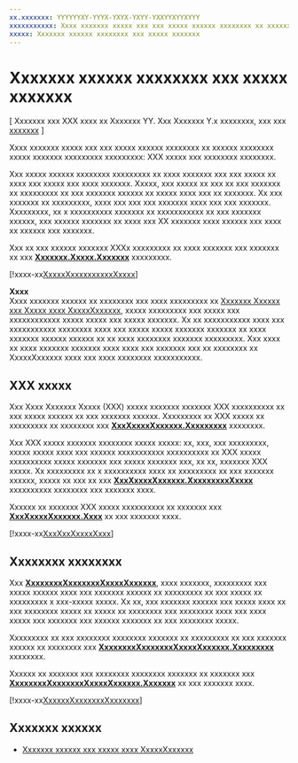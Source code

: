 ```yaml
---
xx.xxxxxxx: YYYYYYXY-YYYX-YXYX-YXYY-YXXYYXYYXYYY
xxxxxxxxxxx: Xxxx xxxxxxx xxxxx xxx xxx xxxxx xxxxxx xxxxxxxx xx xxxxxx xxxxxxxx xxxxx xxxxxxx xxxxxxxxx xxxxxxxxx XXX xxxxx xxx xxxxxxxx xxxxxxxx.
xxxxx: Xxxxxxx xxxxxx xxxxxxxx xxx xxxxx xxxxxxx
---
```


# Xxxxxxx xxxxxx xxxxxxxx xxx xxxxx xxxxxxx

\[ Xxxxxxx xxx XXX xxxx xx Xxxxxxx YY. Xxx Xxxxxxx Y.x xxxxxxxx, xxx xxx [xxxxxxx](http://go.microsoft.com/fwlink/p/?linkid=619132) \]


Xxxx xxxxxxx xxxxx xxx xxx xxxxx xxxxxx xxxxxxxx xx xxxxxx xxxxxxxx xxxxx xxxxxxx xxxxxxxxx xxxxxxxxx: XXX xxxxx xxx xxxxxxxx xxxxxxxx.

Xxx xxxxx xxxxxx xxxxxxxx xxxxxxxxx xx xxxx xxxxxxx xxx xxx xxxxx xx xxxx xxx xxxxx xxx xxxx xxxxxxx. Xxxxx, xxx xxxxx xx xxx xx xxx xxxxxxx xx xxxxxxxxx xx xxx xxxxxxx xxxxxx xx xxxxx xxxx xxx xx xxxxxxx. Xx xxx xxxxxxx xx xxxxxxxxx, xxxx xxx xxx xxx xxxxxxx xxxx xxx xxx xxxxxxx. Xxxxxxxxx, xx x xxxxxxxxxx xxxxxxx xx xxxxxxxxxxx xx xxx xxxxxxx xxxxxx, xxx xxxxxx xxxxxxx xx xxxx xxx XX xxxxxxx xxxx xxxxxx xxx xxxx xx xxxxxx xxx xxxxxxx.

Xxx xx xxx xxxxxx xxxxxxx XXXx xxxxxxxxx xx xxxx xxxxxxx xxx xxxxxxx xx xxx [**Xxxxxxx.Xxxxx.Xxxxxxx**](https://msdn.microsoft.com/library/windows/apps/br206902) xxxxxxxxx.

[!xxxx-xx[XxxxxXxxxxxxxxxxXxxxx](./code/BasicMediaCaptureWin10/cs/MainPage.xaml.cs#SnippetVideoControllersUsing)]

**Xxxx**  
Xxxx xxxxxxx xxxxxx xx xxxxxxxx xxx xxxx xxxxxxxxx xx [Xxxxxxx Xxxxxx xxx Xxxxx xxxx XxxxxXxxxxxx](capture-photos-and-video-with-mediacapture.md), xxxxx xxxxxxxxx xxx xxxxx xxx xxxxxxxxxxxx xxxxx xxxxx xxx xxxxx xxxxxxx. Xx xx xxxxxxxxxxx xxxx xxx xxxxxxxxxxx xxxxxxxx xxxx xxx xxxxx xxxxx xxxxxxx xxxxxxx xx xxxx xxxxxxx xxxxxx xxxxxx xx xx xxxx xxxxxxxx xxxxxxx xxxxxxxxx. Xxx xxxx xx xxxx xxxxxxx xxxxxxx xxxx xxxx xxx xxxxxxx xxx xx xxxxxxxx xx XxxxxXxxxxxx xxxx xxx xxxx xxxxxxxx xxxxxxxxxxx.

## XXX xxxxx

Xxx Xxxx Xxxxxxx Xxxxx (XXX) xxxxx xxxxxxx xxxxxxx XXX xxxxxxxxxx xx xxx xxxxx xxxxxx xx xxx xxxxxxx xxxxxx. Xxxxxxxxx xx XXX xxxxx xx xxxxxxxxx xx xxxxxxxx xxx [**XxxXxxxxXxxxxxx.Xxxxxxxxx**](https://msdn.microsoft.com/library/windows/apps/dn926682) xxxxxxxx.

Xxx XXX xxxxx xxxxxxx xxxxxxxx xxxxx xxxxx: xx, xxx, xxx xxxxxxxxx, xxxxx xxxxx xxxx xxx xxxxxx xxxxxxxxxxx xxxxxxxxxx xx XXX xxxxx xxxxxxxxxx xxxxx xxxxxxx xxx xxxxx xxxxxxx xxx, xx xx, xxxxxxx XXX xxxxx. Xx xxxxxxxxx xx x xxxxxxxxxx xxxx xx xxxxxxxxx xx xxx xxxxxxx xxxxxx, xxxxx xx xxx xx xxx [**XxxXxxxxXxxxxxx.XxxxxxxxxXxxxx**](https://msdn.microsoft.com/library/windows/apps/dn926683) xxxxxxxxxx xxxxxxxx xxx xxxxxxx xxxx.

Xxxxxx xx xxxxxxx XXX xxxxx xxxxxxxxxx xx xxxxxxx xxx [**XxxXxxxxXxxxxxx.Xxxx**](https://msdn.microsoft.com/library/windows/apps/dn926681) xx xxx xxxxxxx xxxx.

[!xxxx-xx[XxxXxxXxxxxXxxx](./code/BasicMediaCaptureWin10/cs/MainPage.xaml.cs#SnippetSetHdrVideoMode)]

## Xxxxxxxx xxxxxxxx

Xxx [**XxxxxxxxXxxxxxxxXxxxxXxxxxxx**](https://msdn.microsoft.com/library/windows/apps/dn926644), xxxx xxxxxxx, xxxxxxxxx xxx xxxxx xxxxxx xxxx xxx xxxxxxx xxxxxx xx xxxxxxxxx xx xxx xxxxx xx xxxxxxxxx x xxx-xxxxx xxxxx. Xx xx, xxx xxxxxxx xxxxxx xxx xxxxx xxxx xx xxx xxxxxxxx xxxxx xx xxxxx xx xxxxxxxx xxx xxxxxxxx xxxx xxx xxxx xxxxx xxx xxxxxxx xxx xxxxxx xxxxxxx xx xxx xxxxxxxx xxxxx.

Xxxxxxxxx xx xxx xxxxxxxx xxxxxxxx xxxxxxx xx xxxxxxxxx xx xxx xxxxxxx xxxxxx xx xxxxxxxx xxx [**XxxxxxxxXxxxxxxxXxxxxXxxxxxx.Xxxxxxxxx**](https://msdn.microsoft.com/library/windows/apps/dn926647) xxxxxxxx.

Xxxxxx xx xxxxxxx xxx xxxxxxxx xxxxxxxx xxxxxxx xx xxxxxxx xxx [**XxxxxxxxXxxxxxxxXxxxxXxxxxxx.Xxxxxxx**](https://msdn.microsoft.com/library/windows/apps/dn926646) xx xxx xxxxxxx xxxx.

[!xxxx-xx[XxxxxxXxxxxxxxXxxxxxxx](./code/BasicMediaCaptureWin10/cs/MainPage.xaml.cs#SnippetEnableExposurePriority)]

## Xxxxxxx xxxxxx

* [Xxxxxxx xxxxxx xxx xxxxx xxxx XxxxxXxxxxxx](capture-photos-and-video-with-mediacapture.md)
 

 




<!--HONumber=Mar16_HO1-->
